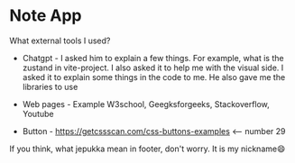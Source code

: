 # Note App

What external tools I used?

- Chatgpt - I asked him to explain a few things. For example, what is the zustand in vite-project. I also asked it to help me with the visual side. I asked it to explain some things in the code to me. He also gave me the libraries to use

- Web pages - Example W3school, Geegksforgeeks, Stackoverflow, Youtube

- Button - https://getcssscan.com/css-buttons-examples <-- number 29

If you think, what jepukka mean in footer, don't worry. It is my nickname😄


